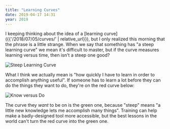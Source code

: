 ```yaml
---
title: "Learning Curves"
date: 2019-04-17 14:31
year: 2019
---
```


I keeping thinking about the idea of a [learning curve]({{'/2018/07/05/curves/' | relative_url}}),
but I only realized this morning that the phrase is a little strange.
When we say that something has "a steep learning curve" we mean it's difficult to master,
but if the curve measures learning versus time,
then isn't a steep one good?

<img src="{{'/files/2019/04/learning-curve-1.png' | relative_url}}" alt="Steep Learning Curve" />

What I think we actually mean is "how quickly I have to learn in order to accomplish anything useful".
If someone has to learn a lot before they can do the things they want to do,
they're on the red curve below:

<img src="{{'/files/2019/04/learning-curve-2.png' | relative_url}}" alt="Know versus Do" />

The curve they *want* to be on is the green one,
because "steep" means "a little new knowledge lets me accomplish many things".
Training can help make a badly-designed tool more accessible,
but the best lessons in the world can't turn the red curve into the green one.
